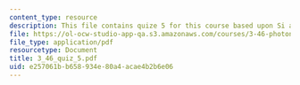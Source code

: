 ```yaml
---
content_type: resource
description: This file contains quize 5 for this course based upon Si and GaAs absorption.
file: https://ol-ocw-studio-app-qa.s3.amazonaws.com/courses/3-46-photonic-materials-and-devices-spring-2006/e257061bb658934e80a4acae4b2b6e06_3_46_quiz_5.pdf
file_type: application/pdf
resourcetype: Document
title: 3_46_quiz_5.pdf
uid: e257061b-b658-934e-80a4-acae4b2b6e06
---
```

